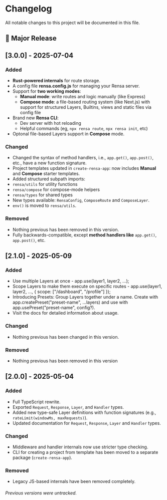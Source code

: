 # Changelog

All notable changes to this project will be documented in this file.

## 🎉 Major Release
## [3.0.0] - 2025-07-04

### Added
- **Rust-powered internals** for route storage.
- A config file **rensa.config.js** for managing your Rensa server.
- Support for **two working modes**:
    - **Manual mode**: write routes and logic manually (like Express)
    - **Compose mode**: a file-based routing system (like Next.js) with support for structured Layers, Builtins, views and static files via config file
- Brand new **Rensa CLI**:
    - Dev server with hot reloading
    - Helpful commands (eg, `npx rensa route`, `npx rensa init`, etc)
- Optonal file-based Layers support in **Compose** mode.

### Changed
- Changed the syntax of method handlers, i.e., `app.get()`, `app.post()`, etc., have a new function signature.
- Project templates updated in `create-rensa-app`: now includes **Manual** and **Compose** starter templates.
- Added structured subpath imports:
- `rensa/utils` for utility functions
- `rensa/compose` for compose-mode helpers
- `rensa/types` for shared types
- New types available: `RensaConfig`, `ComposeRoute` and `ComposeLayer`.
- `env()` is moved to `rensa/utils`.

### Removed
- Nothing previous has been removed in this version.
- Fully backwards-compatible, except **method handlers like** `app.get()`, `app.post()`, etc.

## [2.1.0] - 2025-05-09

### Added
- Use multiple Layers at once - app.use(layer1, layer2, ...);
- Scope Layers to make them execute on specific routes - app.use(layer1, layer2, ..., { scope: ["/dashboard", "/profile"] });
- Introducing Presets: Group Layers together under a name. Create with app.createPreset("preset-name", ...layers) and use with app.usePreset("preset-name", config?).
- Visit the docs for detailed information about usage.

### Changed
- Nothing previous has been changed in this version.

### Removed
- Nothing previous has been removed in this version

## [2.0.0] - 2025-05-04

### Added
- Full TypeScript rewrite.
- Exported `Request`, `Response`, `Layer`, and `Handler` types.
- Added new type-safe Layer definitions with function signatures (e.g., `rateLimit(windowMs, maxRequests)`).
- Updated documentation for `Request`, `Response`, `Layer` and `Handler` types.

### Changed
- Middleware and handler internals now use stricter type checking.
- CLI for creating a project from template has been moved to a separate package (`create-rensa-app`).

### Removed
- Legacy JS-based internals have been removed completely.

###### Previous versions were untracked.

